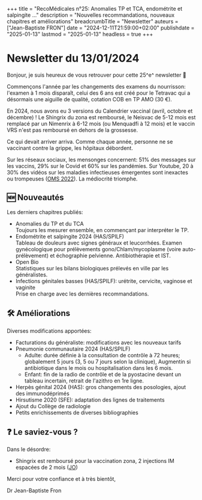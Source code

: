 +++
title = "RecoMédicales n°25: Anomalies TP et TCA, endométrite et salpingite ..."
description = "Nouvelles recommandations, nouveaux chapitres et améliorations"
breadcrumbTitle = "Newsletter"
auteurs = ["Jean-Baptiste FRON"]
date = "2024-12-11T21:59:00+02:00"
publishdate = "2025-01-13"
lastmod = "2025-01-13"
headless = true
+++

# Newsletter du 13/01/2024

Bonjour, je suis heureux de vous retrouver pour cette 25^e^ newsletter 📰

Commençons l'année par les changements des examens du nourrisson: l'examen à 1 mois disparaît, celui des 6 ans est créé pour le Tetravac qui a désormais une aiguille de qualité, cotation COB en TP AMO (30 €).

En 2024, nous avons eu 3 versions du Calendrier vaccinal (avril, octobre et décembre) ! Le Shingrix du zona est remboursé, le Neisvac de 5-12 mois est remplacé par un Nimenrix à 6-12 mois (ou Menquadfi à 12 mois) et le vaccin VRS n'est pas remboursé en dehors de la grossesse.

Ce qui devait arriver arriva. Comme chaque année, personne ne se vaccinant contre la grippe, les hôpitaux débordent.

Sur les réseaux sociaux, les mensonges concernent: 51% des messages sur les vaccins, 29% sur le Covid et 60% sur les pandémies. Sur Youtube, 20 à 30% des vidéos sur les maladies infectieuses émergentes sont inexactes ou trompeuses ([OMS 2022](https://www.who.int/europe/fr/news/item/01-09-2022-infodemics-and-misinformation-negatively-affect-people-s-health-behaviours--new-who-review-finds)). La médiocrité triomphe.

## 🆕 Nouveautés

Les derniers chapitres publiés:

- Anomalies du TP et du TCA  
  Toujours les mesurer ensemble, en commençant par interpréter le TP.
- Endométrite et salpingite 2024 (HAS/SPILF)  
  Tableau de douleurs avec signes généraux et leucorrhées. Examen gynécologique pour prélèvements gono/Chlam/mycoplasme (voire auto-prélèvement) et échographie pelvienne. Antibiothérapie et IST.
- Open Bio  
  Statistiques sur les bilans biologiques prélevés en ville par les généralistes.
- Infections génitales basses (HAS/SPILF): urétrite, cervicite, vaginose et vaginite  
  Prise en charge avec les dernières recommandations.

## 🛠️ Améliorations

Diverses modifications apportées:

- Facturations du généraliste: modifications avec les nouveaux tarifs
- Pneumonie communautaire 2024 (HAS/SPILF)
  - Adulte: durée définie à la consultation de contrôle à 72 heures; globalement 5 jours (3, 5 ou 7 jours selon la clinique), Augmentin si antibiotique dans le mois ou hospitalisation dans les 6 mois.
  - Enfant: fin de la radio de contrôle et de la pyostacine devant un tableau incertain, retrait de l'azithro en 1re ligne.
- Herpès génital 2024 (HAS): gros changements des posologies, ajout des immunodéprimés
- Hirsutisme 2020 (SFE): adaptation des lignes de traitements
- Ajout du Collège de radiologie
- Petits enrichissements de diverses bibliographies

## ❓ Le saviez-vous ?

Dans le désordre:

- Shingrix est remboursé pour la vaccination zona, 2 injections IM espacées de 2 mois ([JO](https://www.legifrance.gouv.fr/jorf/id/JORFTEXT000050762661?init=true&page=1&query=Shingrix&searchField=ALL&tab_selection=all))

Merci pour votre confiance et à très bientôt,

Dr Jean-Baptiste Fron
